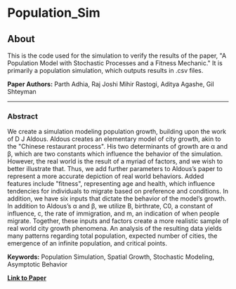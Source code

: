 # Population_Sim

## About

This is the code used for the simulation to verify the results of the paper, "A Population Model with Stochastic Processes and a Fitness Mechanic." It is primarily a population simulation, which outputs results in .csv files.

**Paper Authors:** Parth Adhia, Raj Joshi Mihir Rastogi, Aditya Agashe, Gil Shteyman

---

### Abstract

We create a simulation modeling population growth, building upon the work of D J Aldous. Aldous creates an elementary model of city growth, akin to the "Chinese restaurant process". His two determinants of growth are α and β, which are two constants which influence the behavior of the simulation. However, the real world is the result of a myriad of factors, and we wish to better illustrate that. Thus, we add further parameters to Aldous’s paper to represent a more accurate depiction of real world behaviors. Added features include "fitness", representing age and health, which influence tendencies for individuals to migrate based on preference and conditions. In addition, we have six inputs that dictate the behavior of the model’s growth. In addition to Aldous’s α and β, we utilize B, birthrate, C0, a constant of influence, c, the rate of immigration, and m, an indication of when people migrate. Together, these inputs and factors create a more realistic sample of real world city growth phenomena. An analysis of the resulting data yields many patterns regarding total population, expected number of cities, the emergence of an infinite population, and critical points.

**Keywords:** Population Simulation, Spatial Growth, Stochastic Modeling, Asymptotic Behavior

**[Link to Paper](/assets/Paper.pdf)** 

